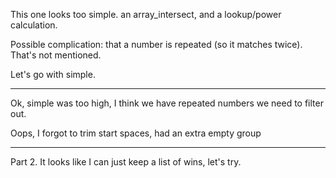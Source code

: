 This one looks too simple. an array_intersect, and a lookup/power calculation.

Possible complication: that a number is repeated (so it matches twice). That's not mentioned.

Let's go with simple.

---
Ok, simple was too high, I think we have repeated numbers we need to filter out.

Oops, I forgot to trim start spaces, had an extra empty group

---
Part 2. It looks like I can just keep a list of wins, let's try.

